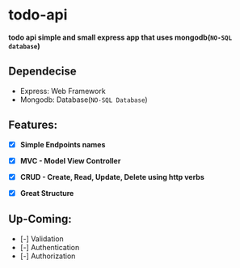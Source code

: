 # todo-api
**todo api simple and small express app that uses mongodb(`NO-SQL database`)**

## Dependecise
- Express: Web Framework
- Mongodb: Database(`NO-SQL Database`)

## Features:
- [x] **Simple Endpoints names**
- [x] **MVC - Model View Controller**
- [x] **CRUD - Create, Read, Update, Delete using http verbs**
- [x] **Great Structure**


## Up-Coming:
- [-] Validation
- [-] Authentication
- [-] Authorization
